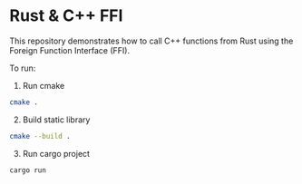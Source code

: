 # Rust & C++ FFI

This repository demonstrates how to call C++ functions from Rust using the Foreign Function Interface (FFI). 

To run:
1. Run cmake

```bash
cmake .
```

2. Build static library
```bash
cmake --build .
```

3. Run cargo project
```bash
cargo run
```
